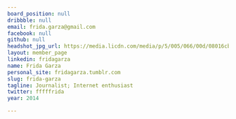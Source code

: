 ```yaml
---
board_position: null
dribbble: null
email: frida.garza@gmail.com
facebook: null
github: null
headshot_jpg_url: https://media.licdn.com/media/p/5/005/066/00d/08016cb.jpg
layout: member_page
linkedin: fridagarza
name: Frida Garza
personal_site: fridagarza.tumblr.com
slug: frida-garza
tagline: Journalist; Internet enthusiast
twitter: fffffrida
year: 2014

---
```

